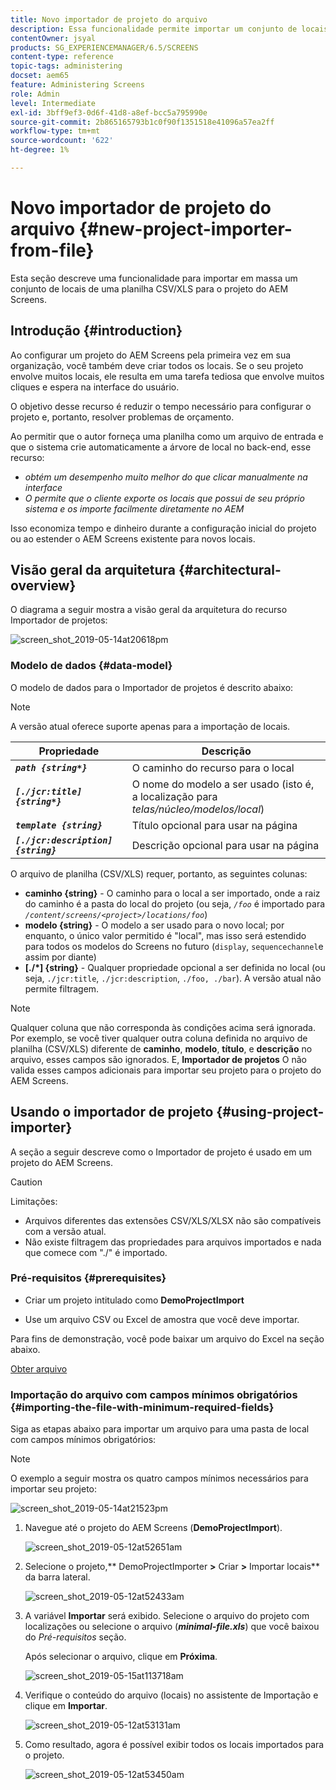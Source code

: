 ```yaml
---
title: Novo importador de projeto do arquivo
description: Essa funcionalidade permite importar um conjunto de locais em massa de uma planilha CSV/XLS para o projeto do AEM Screens.
contentOwner: jsyal
products: SG_EXPERIENCEMANAGER/6.5/SCREENS
content-type: reference
topic-tags: administering
docset: aem65
feature: Administering Screens
role: Admin
level: Intermediate
exl-id: 3bff9ef3-0d6f-41d8-a8ef-bcc5a795990e
source-git-commit: 2b865165793b1c0f90f1351518e41096a57ea2ff
workflow-type: tm+mt
source-wordcount: '622'
ht-degree: 1%

---
```


# Novo importador de projeto do arquivo {#new-project-importer-from-file}

Esta seção descreve uma funcionalidade para importar em massa um conjunto de locais de uma planilha CSV/XLS para o projeto do AEM Screens.

## Introdução {#introduction}

Ao configurar um projeto do AEM Screens pela primeira vez em sua organização, você também deve criar todos os locais. Se o seu projeto envolve muitos locais, ele resulta em uma tarefa tediosa que envolve muitos cliques e espera na interface do usuário.

O objetivo desse recurso é reduzir o tempo necessário para configurar o projeto e, portanto, resolver problemas de orçamento.

Ao permitir que o autor forneça uma planilha como um arquivo de entrada e que o sistema crie automaticamente a árvore de local no back-end, esse recurso:

* *obtém um desempenho muito melhor do que clicar manualmente na interface*
* *O permite que o cliente exporte os locais que possui de seu próprio sistema e os importe facilmente diretamente no AEM*

Isso economiza tempo e dinheiro durante a configuração inicial do projeto ou ao estender o AEM Screens existente para novos locais.

## Visão geral da arquitetura {#architectural-overview}

O diagrama a seguir mostra a visão geral da arquitetura do recurso Importador de projetos:

![screen_shot_2019-05-14at20618pm](assets/screen_shot_2019-05-14at20618pm.png)

### Modelo de dados {#data-model}

O modelo de dados para o Importador de projetos é descrito abaixo:

>[!NOTE]
>
>A versão atual oferece suporte apenas para a importação de locais.

| **Propriedade** | **Descrição** |
|---|---|
| ***`path {string*}`*** | O caminho do recurso para o local |
| ***`[./jcr:title] {string*}`*** | O nome do modelo a ser usado (isto é, a localização para *telas/núcleo/modelos/local*) |
| ***`template {string}`*** | Título opcional para usar na página |
| ***`[./jcr:description] {string}`*** | Descrição opcional para usar na página |

O arquivo de planilha (CSV/XLS) requer, portanto, as seguintes colunas:

* **caminho {string}** - O caminho para o local a ser importado, onde a raiz do caminho é a pasta do local do projeto (ou seja, *`/foo`* é importado para *`/content/screens/<project>/locations/foo`*)
* **modelo {string}** - O modelo a ser usado para o novo local; por enquanto, o único valor permitido é &quot;local&quot;, mas isso será estendido para todos os modelos do Screens no futuro (`display`, `sequencechannel`e assim por diante)
* **[./*] {string}** - Qualquer propriedade opcional a ser definida no local (ou seja, `./jcr:title`, `./jcr:description`, `./foo, ./bar`). A versão atual não permite filtragem.

>[!NOTE]
>
>Qualquer coluna que não corresponda às condições acima será ignorada. Por exemplo, se você tiver qualquer outra coluna definida no arquivo de planilha (CSV/XLS) diferente de **caminho**, **modelo**, **título**, e **descrição** no arquivo, esses campos são ignorados. E, **Importador de projetos** O não valida esses campos adicionais para importar seu projeto para o projeto do AEM Screens.

## Usando o importador de projeto {#using-project-importer}

A seção a seguir descreve como o Importador de projeto é usado em um projeto do AEM Screens.

>[!CAUTION]
>
>Limitações:
>
>* Arquivos diferentes das extensões CSV/XLS/XLSX não são compatíveis com a versão atual.
>* Não existe filtragem das propriedades para arquivos importados e nada que comece com &quot;./&quot; é importado.
>

### Pré-requisitos {#prerequisites}

* Criar um projeto intitulado como **DemoProjectImport**

* Use um arquivo CSV ou Excel de amostra que você deve importar.

Para fins de demonstração, você pode baixar um arquivo do Excel na seção abaixo.

[Obter arquivo](assets/minimal-file.xls)

### Importação do arquivo com campos mínimos obrigatórios {#importing-the-file-with-minimum-required-fields}

Siga as etapas abaixo para importar um arquivo para uma pasta de local com campos mínimos obrigatórios:

>[!NOTE]
>
>O exemplo a seguir mostra os quatro campos mínimos necessários para importar seu projeto:

![screen_shot_2019-05-14at21523pm](assets/screen_shot_2019-05-14at21523pm.png)

1. Navegue até o projeto do AEM Screens (**DemoProjectImport**).

   ![screen_shot_2019-05-12at52651am](assets/screen_shot_2019-05-12at52651am.png)

1. Selecione o projeto,** DemoProjectImporter **>** Criar **>** Importar locais** da barra lateral.

   ![screen_shot_2019-05-12at52433am](assets/screen_shot_2019-05-12at52433am.png)

1. A variável **Importar** será exibido. Selecione o arquivo do projeto com localizações ou selecione o arquivo (***minimal-file.xls***) que você baixou do *Pré-requisitos* seção.

   Após selecionar o arquivo, clique em **Próxima**.

   ![screen_shot_2019-05-15at113718am](assets/screen_shot_2019-05-15at113718am.png)

1. Verifique o conteúdo do arquivo (locais) no assistente de Importação e clique em **Importar**.

   ![screen_shot_2019-05-12at53131am](assets/screen_shot_2019-05-12at53131am.png)

1. Como resultado, agora é possível exibir todos os locais importados para o projeto.

   ![screen_shot_2019-05-12at53450am](assets/screen_shot_2019-05-12at53450am.png)
